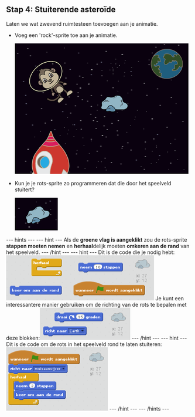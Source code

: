 ## Stap 4: Stuiterende asteroïde

Laten we wat zwevend ruimtesteen toevoegen aan je animatie.

+ Voeg een 'rock'-sprite toe aan je animatie.
    
    ![Adding a rock sprite](images/space-rock-sprite.png)

+ Kun je je rots-sprite zo programmeren dat die door het speelveld stuitert?
    
    ![Testing a bouncing rock](images/space-bounce-test.png)

\--- hints \--- \--- hint \--- Als de **groene vlag is aangeklikt** zou de rots-sprite **stappen moeten nemen** en **herhaal**delijk moeten **omkeren aan de rand** van het speelveld. \--- /hint \--- \--- hint \--- Dit is de code die je nodig hebt: ![Blocks for a bouncing rock](images/space-bounce-blocks.png) Je kunt een interessantere manier gebruiken om de richting van de rots te bepalen met deze blokken:![Setting the rock's initial position](images/space-initial-position.png) \--- /hint \--- \--- hint \--- Dit is de code om de rots in het speelveld rond te laten stuiteren: ![Code for a bouncing rock](images/space-bounce-code.png) \--- /hint \--- \--- /hints \---